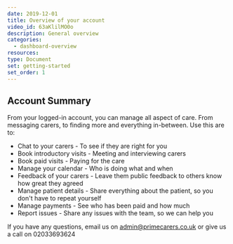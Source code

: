 ```yaml
---
date: 2019-12-01
title: Overview of your account
video_id: 63aKlilMO0o
description: General overview
categories:
  - dashboard-overview
resources:
type: Document
set: getting-started
set_order: 1
---
```


## Account Summary

From your logged-in account, you can manage all aspect of care. From messaging carers, to finding more and everything in-between. Use this are to:
 - Chat to your carers - To see if they are right for you
 - Book introductory visits - Meeting and interviewing carers
 - Book paid visits - Paying for the care
 - Manage your calendar - Who is doing what and when
 - Feedback of your carers - Leave them public feedback to others know how great they agreed
 - Manage patient details - Share everything about the patient, so you don't have to repeat yourself
 - Manage payments - See who has been paid and how much
 - Report issues - Share any issues with the team, so we can help you

If you have any questions, email us on admin@primecarers.co.uk or give us a call on 02033693624
